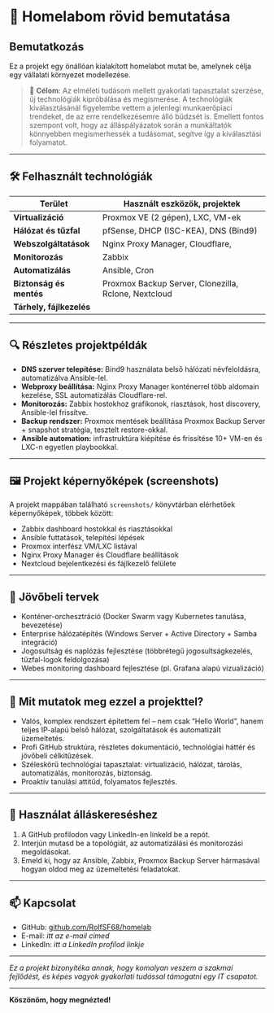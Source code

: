 # 🏡 Homelabom rövid bemutatása

## Bemutatkozás
Ez a projekt egy önállóan kialakított homelabot mutat be, amelynek célja egy vállalati környezet modellezése.

> 🎯 **Célom**:
Az elméleti tudásom mellett gyakorlati tapasztalat szerzése, új technológiák kipróbálása és megismerése. A technológiák kiválasztásánál figyelembe vettem a jelenlegi munkaerőpiaci trendeket, de az erre rendelkezésemre álló büdzsét is.
Emellett fontos szempont volt, hogy az álláspályázatok során a munkáltatók könnyebben megismerhessék a tudásomat, segítve így a kiválasztási folyamatot.

---

## 🛠️ Felhasznált technológiák

| Terület              | Használt eszközök, projektek                       |
|----------------------|---------------------------------------------------|
| **Virtualizáció**     | Proxmox VE (2 gépen), LXC, VM-ek      |
| **Hálózat és tűzfal** | pfSense, DHCP (ISC-KEA), DNS (Bind9)      |
| **Webszolgáltatások** | Nginx Proxy Manager, Cloudflare,                |
| **Monitorozás**       | Zabbix|
| **Automatizálás**     | Ansible, Cron      |
| **Biztonság és mentés**| Proxmox Backup Server, Clonezilla, Rclone, Nextcloud|
| **Tárhely, fájlkezelés** |                        |

---

## 🔍 Részletes projektpéldák

- **DNS szerver telepítése:** Bind9 használata belső hálózati névfeloldásra, automatizálva Ansible-lel.
- **Webproxy beállítása:** Nginx Proxy Manager konténerrel több aldomain kezelése, SSL automatizálás Cloudflare-rel.
- **Monitorozás:** Zabbix hostokhoz grafikonok, riasztások, host discovery, Ansible-lel frissítve.
- **Backup rendszer:** Proxmox mentések beállítása Proxmox Backup Server + snapshot stratégia, tesztelt restore-okkal.
- **Ansible automation:** infrastruktúra kiépítése és frissítése 10+ VM-en és LXC-n egyetlen playbookkal.

---

## 🖼️ Projekt képernyőképek (screenshots)

A projekt mappában található `screenshots/` könyvtárban elérhetőek képernyőképek, többek között:

- Zabbix dashboard hostokkal és riasztásokkal
- Ansible futtatások, telepítési lépések
- Proxmox interfész VM/LXC listával
- Nginx Proxy Manager és Cloudflare beállítások
- Nextcloud bejelentkezési és fájlkezelő felülete

---

## 🔮 Jövőbeli tervek

- Konténer-orchesztráció (Docker Swarm vagy Kubernetes tanulása, bevezetése)
- Enterprise hálózatépítés (Windows Server + Active Directory + Samba integráció)
- Jogosultság és naplózás fejlesztése (többrétegű jogosultságkezelés, tűzfal-logok feldolgozása)
- Webes monitoring dashboard fejlesztése (pl. Grafana alapú vizualizáció)

---

## 🌟 Mit mutatok meg ezzel a projekttel?

- Valós, komplex rendszert építettem fel – nem csak “Hello World”, hanem teljes IP-alapú belső hálózat, szolgáltatások és automatizált üzemeltetés.
- Profi GitHub struktúra, részletes dokumentáció, technológiai háttér és jövőbeli célkitűzések.
- Széleskörű technológiai tapasztalat: virtualizáció, hálózat, tárolás, automatizálás, monitorozás, biztonság.
- Proaktív tanulási attitűd, folyamatos fejlesztés.

---

## 🧭 Használat álláskereséshez

1. A GitHub profilodon vagy LinkedIn-en linkeld be a repót.
2. Interjún mutasd be a topológiát, az automatizálási és monitorozási megoldásokat.
3. Emeld ki, hogy az Ansible, Zabbix, Proxmox Backup Server hármasával hogyan oldod meg az üzemeltetési feladatokat.

---

## 📫 Kapcsolat

- GitHub: [github.com/RolfSF68/homelab](https://github.com/RolfSF68/homelab)  
- E-mail: *itt az e-mail címed*  
- LinkedIn: *itt a LinkedIn profilod linkje*

---

*Ez a projekt bizonyítéka annak, hogy komolyan veszem a szakmai fejlődést, és képes vagyok gyakorlati tudással támogatni egy IT csapatot.*

---

**Köszönöm, hogy megnézted!**

